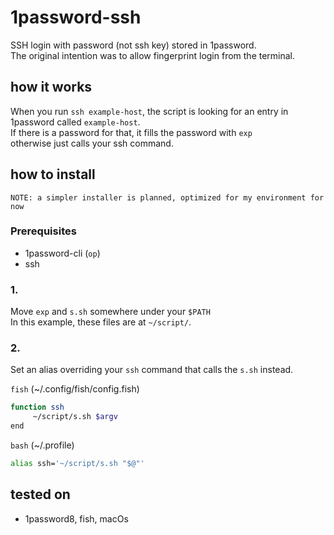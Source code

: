 # 1password-ssh
SSH login with password (not ssh key) stored in 1password.  
The original intention was to allow fingerprint login from the terminal.

## how it works

When you run `ssh example-host`, the script is looking for an entry in 1password called `example-host`.  
If there is a password for that, it fills the password with `exp`  
otherwise just calls your ssh command.  

## how to install

```
NOTE: a simpler installer is planned, optimized for my environment for now
```

### Prerequisites

* 1password-cli (`op`)
* ssh

### 1.
Move `exp` and `s.sh` somewhere under your `$PATH`  
In this example, these files are at `~/script/`.
### 2.
Set an alias overriding your `ssh` command that calls the `s.sh` instead.  

`fish`  (~/.config/fish/config.fish)
```sh
function ssh
     ~/script/s.sh $argv
end
```
`bash` (~/.profile)
```sh
alias ssh='~/script/s.sh "$@"'
```

## tested on

* 1password8, fish, macOs